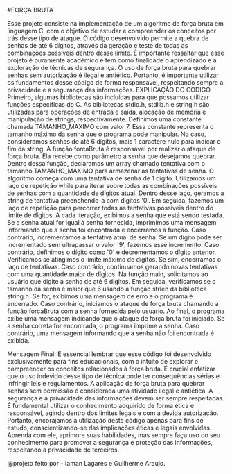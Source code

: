 #FORÇA BRUTA


Esse projeto consiste na implementação de um algoritmo de força bruta em linguagem C, com o objetivo de estudar e compreender os conceitos por trás desse tipo de ataque. O código desenvolvido permite a quebra de senhas de até 6 dígitos, através da geração e teste de todas as combinações possíveis dentro desse limite. É importante ressaltar que esse projeto é puramente acadêmico e tem como finalidade o aprendizado e a exploração de técnicas de segurança. O uso de força bruta para quebrar senhas sem autorização é ilegal e antiético. Portanto, é importante utilizar os fundamentos desse código de forma responsável, respeitando sempre a privacidade e a segurança das informações.
EXPLICAÇÃO DO CODIGO 
Primeiro, algumas bibliotecas são incluídas para que possamos utilizar funções específicas do C. As bibliotecas stdio.h, stdlib.h e string.h são utilizadas para operações de entrada e saída, alocação de memória e manipulação de strings, respectivamente.
Definimos uma constante chamada TAMANHO_MAXIMO com valor 7. Essa constante representa o tamanho máximo da senha que o programa pode manipular. No caso, consideramos senhas de até 6 dígitos, mais 1 caractere nulo para indicar o fim da string.
A função forcaBruta é responsável por realizar o ataque de força bruta. Ela recebe como parâmetro a senha que desejamos quebrar. Dentro dessa função, declaramos um array chamado tentativa com o tamanho TAMANHO_MAXIMO para armazenar as tentativas de senha.
O algoritmo começa com uma tentativa de senha de 1 dígito. Utilizamos um laço de repetição while para iterar sobre todas as combinações possíveis de senhas com a quantidade de dígitos atual.
Dentro desse laço, geramos a string de tentativa preenchendo-a com dígitos '0'. Em seguida, fazemos um laço de repetição para percorrer todas as tentativas possíveis dentro do limite de dígitos.
A cada iteração, exibimos a senha que está sendo testada. Se a senha atual for igual à senha fornecida, imprimimos uma mensagem informando que a senha foi encontrada e encerramos a função.
Caso contrário, incrementamos a tentativa atual de senha. Se um dígito pode ser incrementado sem ultrapassar o valor '9', fazemos esse incremento. Caso contrário, definimos o dígito como '0' e decrementamos o dígito anterior.
Verificamos se atingimos o limite máximo de dígitos. Se sim, encerramos o laço de tentativas. Caso contrário, continuamos gerando novas tentativas com uma quantidade maior de dígitos.
Na função main, solicitamos ao usuário que digite a senha de até 6 dígitos. Em seguida, verificamos se o tamanho da senha é maior que 6 usando a função strlen da biblioteca string.h. Se for, exibimos uma mensagem de erro e o programa é encerrado.
Caso contrário, iniciamos o ataque de força bruta chamando a função forcaBruta com a senha fornecida pelo usuário.
Ao final, o programa exibe uma mensagem indicando que o ataque de força bruta foi iniciado. Se a senha correta for encontrada, o programa imprime a senha. Caso contrário, uma mensagem informando que a senha não foi encontrada é exibida.

Mensagem Final:
É essencial lembrar que esse código foi desenvolvido exclusivamente para fins educacionais, com o intuito de explorar e compreender os conceitos relacionados à força bruta. É crucial enfatizar que o uso indevido desse tipo de técnica pode ter consequências sérias e infringir leis e regulamentos.
A aplicação de força bruta para quebrar senhas sem permissão é considerada uma atividade ilegal e antiética. A segurança e a privacidade das informações devem ser sempre respeitadas. É fundamental utilizar o conhecimento adquirido de forma ética e responsável, agindo dentro dos limites legais e com a devida autorização.
Portanto, encorajamos a utilização deste código apenas para fins de estudo, conscientizando-se das implicações éticas e legais envolvidas. Aprenda com ele, aprimore suas habilidades, mas sempre faça uso do seu conhecimento para promover a segurança e proteção das informações, respeitando a privacidade de terceiros.


@projeto feito por - Iaman Lagares e Guilherme Araujo.
